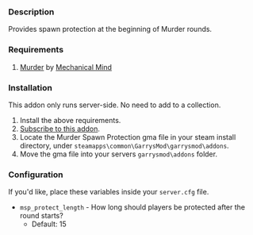 ### Description

Provides spawn protection at the beginning of Murder rounds.

### Requirements

1. [Murder](https://steamcommunity.com/sharedfiles/filedetails/?id=187073946) by [Mechanical Mind](https://steamcommunity.com/id/mechanicalmind)
### Installation
This addon only runs server-side. No need to add to a collection.
1. Install the above requirements.
2. [Subscribe to this addon](https://steamcommunity.com/sharedfiles/filedetails/?id=1610335728).
3. Locate the Murder Spawn Protection gma file in your steam install directory, under `steamapps\common\GarrysMod\garrysmod\addons`.
4. Move the gma file into your servers `garrysmod\addons` folder.

### Configuration

If you'd like, place these variables inside your `server.cfg` file.

* `msp_protect_length` - How long should players be protected after the round starts?
  * Default: 15
